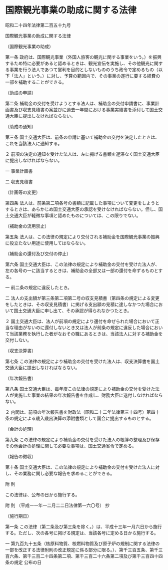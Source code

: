 # 国際観光事業の助成に関する法律

昭和二十四年法律第二百五十九号

国際観光事業の助成に関する法律

（国際観光事業の助成）

第一条 政府は、国際観光事業（外国人旅客の観光に関する事業をいう。）を振興するため特に必要があると認めるときは、観光宣伝を実施し、その他観光に関する事業を行う法人であつて営利を目的としないもののうち政令で定めるもの（以下「法人」という。）に対し、予算の範囲内で、その事業の遂行に要する経費の一部を補助することができる。

（助成の申請）

第二条 補助金の交付を受けようとする法人は、補助金の交付申請書に、事業計画書及び収支見積書の案並びに過去一年間における事業実績書を添付して国土交通大臣に提出しなければならない。

（助成の通知）

第三条 国土交通大臣は、前条の申請に基いて補助金の交付を決定したときは、これを当該法人に通知する。

２ 前項の決定の通知を受けた法人は、左に掲げる書類を遅滞なく国土交通大臣に提出しなければならない。

一 事業計画書

二 収支見積書

（計画等の変更）

第四条 法人は、前条第二項各号の書類に記載した事項について変更をしようとするときは、あらかじめ国土交通大臣の承認を受けなければならない。但し、国土交通大臣が軽微な事項と認めたものについては、この限りでない。

（補助金の流用禁止）

第五条 法人は、この法律の規定により交付される補助金を国際観光事業の振興に役立たない用途に使用してはならない。

（補助金の還付及び交付の停止）

第六条 国土交通大臣は、この法律の規定により補助金の交付を受けた法人が、左の各号の一に該当するときは、補助金の全部又は一部の還付を命ずるものとする。

一 前二条の規定に違反したとき。

二 法人の支出額が第三条第二項第二号の収支見積書（第四条の規定による変更をしたときは、その収支見積書）に掲げる支出額の見積に達しなかつた場合において国土交通大臣に申し出て、その承認が得られなかつたとき。

２ 国土交通大臣は、法人が前項の規定により還付を命ぜられた場合において正当な理由がないのに還付しないとき又は法人が前条の規定に違反した場合において当該業務を執行した者がなおその職にあるときは、当該法人に対する補助金を交付しない。

（収支決算書）

第七条 この法律の規定により補助金の交付を受けた法人は、収支決算書を国土交通大臣に提出しなければならない。

（年次報告書）

第八条 国土交通大臣は、毎年度この法律の規定により補助金の交付を受けた法人が実施した事業の結果の年次報告書を作成し、財務大臣に送付しなければならない。

２ 内閣は、前項の年次報告書を財政法（昭和二十二年法律第三十四号）第四十条の規定による歳入歳出決算の添附書類として国会に提出するものとする。

（会計の処理）

第九条 この法律の規定により補助金の交付を受けた法人の帳簿の整理及び保存その他会計の処理に関して必要な事項は、国土交通省令で定める。

（報告の徴収）

第十条 国土交通大臣は、この法律の規定により補助金の交付を受けた法人に対し、その業務に関し必要な報告を求めることができる。

附 則

この法律は、公布の日から施行する。

附 則 （平成一一年一二月二二日法律第一六〇号） 抄

（施行期日）

第一条 この法律（第二条及び第三条を除く。）は、平成十三年一月六日から施行する。ただし、次の各号に掲げる規定は、当該各号に定める日から施行する。

一 第九百九十五条（核原料物質、核燃料物質及び原子炉の規制に関する法律の一部を改正する法律附則の改正規定に係る部分に限る。）、第千三百五条、第千三百六条、第千三百二十四条第二項、第千三百二十六条第二項及び第千三百四十四条の規定 公布の日

